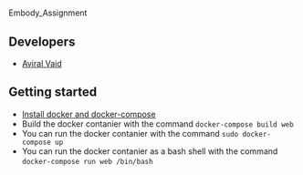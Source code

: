 # 
Embody_Assignment

## Developers

* [Aviral Vaid](https://github.com/avivaid)

## Getting started 
* [Install docker and docker-compose](https://docs.docker.com/get-docker/)
* Build the docker contanier with the command 
``` docker-compose build web ```
* You can run the docker contanier with the command 
```sudo docker-compose up ```
* You can run the docker contanier as a bash shell with the command 
```docker-compose run web /bin/bash ```

